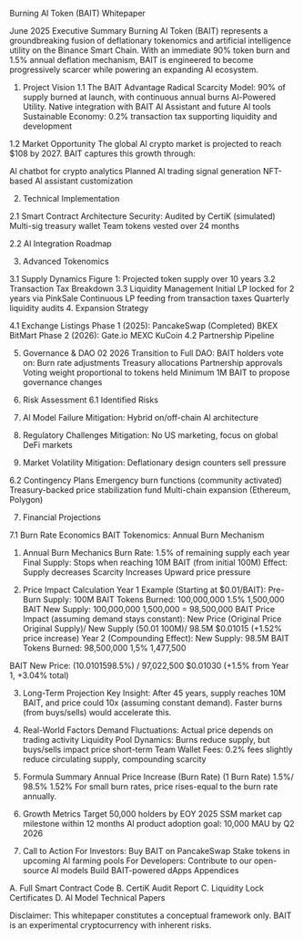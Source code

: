 Burning Al Token (BAIT)
Whitepaper

June 2025
Executive Summary
Burning Al Token (BAIT) represents a groundbreaking fusion of deflationary tokenomics and artificial intelligence utility
on the Binance Smart Chain. With an
immediate 90% token burn and 1.5% annual
deflation mechanism, BAIT is engineered to become progressively scarcer while powering an expanding Al ecosystem.

1. Project Vision
1.1 The BAIT Advantage
Radical Scarcity Model: 90% of supply burned at launch, with continuous annual
burns
Al-Powered Utility. Native integration with BAIT Al Assistant and future Al tools
Sustainable Economy: 0.2% transaction tax supporting liquidity and development

1.2 Market Opportunity
The global Al crypto market is projected to reach $108 by 2027. BAIT captures this growth through:

Al chatbot for crypto analytics Planned Al trading signal generation NFT-based Al assistant customization

2. Technical Implementation

2.1 Smart Contract Architecture
Security:
Audited by CertiK (simulated)
Multi-sig treasury wallet
Team tokens vested over 24 months

2.2 Al Integration Roadmap

3. Advanced Tokenomics

3.1 Supply Dynamics
Figure 1: Projected token supply over 10 years
3.2 Transaction Tax Breakdown
3.3 Liquidity Management
Initial LP locked for 2 years via PinkSale Continuous LP feeding from transaction
taxes Quarterly liquidity audits
4. Expansion Strategy

4.1 Exchange Listings
Phase 1 (2025):
PancakeSwap (Completed)
BKEX
BitMart
Phase 2 (2026):
Gate.io
MEXC
KuCoin
4.2 Partnership Pipeline

5. Governance & DAO
02 2026 Transition to Full DAO:
BAIT holders vote on:
Burn rate adjustments
Treasury allocations
Partnership approvals
Voting weight proportional to tokens held Minimum 1M BAIT to propose governance changes

6. Risk Assessment
6.1 Identified Risks
1. Al Model Failure
Mitigation: Hybrid on/off-chain Al
architecture

2. Regulatory Challenges
Mitigation: No US marketing, focus on
global DeFi markets

3. Market Volatility Mitigation: Deflationary design counters
sell pressure

6.2 Contingency Plans
Emergency burn functions (community
activated)
Treasury-backed price stabilization fund Multi-chain expansion (Ethereum, Polygon)

7. Financial Projections

7.1 Burn Rate Economics
BAIT Tokenomics: Annual Burn
Mechanism

1. Annual Burn Mechanics
Burn Rate: 1.5% of remaining supply
each year
Final Supply: Stops when reaching
10M BAIT (from initial 100M)
Effect: Supply decreases Scarcity Increases Upward price pressure

2. Price Impact Calculation
Year 1 Example (Starting at
$0.01/BAIT):
Pre-Burn Supply: 100M BAIT
Tokens Burned:
100,000,000 1.5% 1,500,000
BAIT
New Supply:
100,000,000 1,500,000 =
98,500,000 BAIT
Price Impact (assuming demand
stays constant):
New Price (Original Price
Original Supply)/ New Supply
(50.01 100M)/ 98.5M
$0.01015
(+1.52% price increase)
Year 2 (Compounding Effect):
New Supply: 98.5M BAIT
Tokens Burned:
98,500,000 1,5% 1,477,500

BAIT
New Price:
(10.0101598.5%) / 97,022,500
$0.01030
(+1.5% from Year 1, +3.04% total)

3. Long-Term Projection
Key Insight: After 45 years, supply
reaches 10M BAIT, and price could
10x (assuming constant demand).
Faster burns (from buys/sells) would
accelerate this.

4. Real-World Factors
Demand Fluctuations: Actual price
depends on trading activity
Liquidity Pool Dynamics: Burns
reduce supply, but buys/sells impact
price short-term
Team Wallet Fees: 0.2% fees slightly
reduce circulating supply,
compounding scarcity

5. Formula Summary
Annual Price Increase
(Burn
Rate) (1 Burn Rate) 1.5%/
98.5% 1.52%
For small burn rates, price rises-equal
to the burn rate annually.

7. Growth Metrics
Target 50,000 holders by EOY 2025
SSM market cap milestone within 12
months
Al product adoption goal: 10,000 MAU by Q2
2026

8. Call to Action
For Investors:
Buy BAIT on PancakeSwap
Stake tokens in upcoming Al farming pools
For Developers:
Contribute to our open-source Al models
Build BAIT-powered dApps
Appendices

A. Full Smart Contract Code
B. CertiK Audit Report
C. Liquidity Lock Certificates
D. Al Model Technical Papers

Disclaimer:
This whitepaper constitutes a conceptual
framework only. BAIT is an experimental
cryptocurrency with inherent risks.



